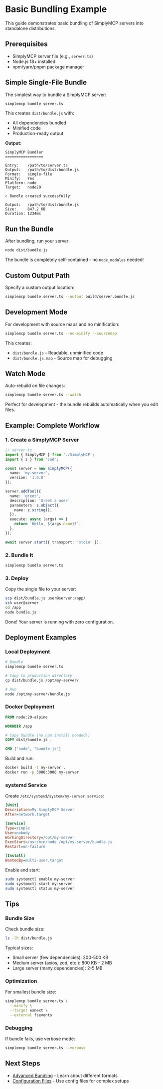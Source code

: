 # Basic Bundling Example

This guide demonstrates basic bundling of SimplyMCP servers into standalone distributions.

## Prerequisites

- SimplyMCP server file (e.g., `server.ts`)
- Node.js 18+ installed
- npm/yarn/pnpm package manager

## Simple Single-File Bundle

The simplest way to bundle a SimplyMCP server:

```bash
simplemcp bundle server.ts
```

This creates `dist/bundle.js` with:
- All dependencies bundled
- Minified code
- Production-ready output

**Output:**
```
SimplyMCP Bundler
=================

Entry:    /path/to/server.ts
Output:   /path/to/dist/bundle.js
Format:   single-file
Minify:   Yes
Platform: node
Target:   node20

✓ Bundle created successfully!

Output:   /path/to/dist/bundle.js
Size:     847.2 KB
Duration: 1234ms
```

## Run the Bundle

After bundling, run your server:

```bash
node dist/bundle.js
```

The bundle is completely self-contained - no `node_modules` needed!

## Custom Output Path

Specify a custom output location:

```bash
simplemcp bundle server.ts --output build/server.bundle.js
```

## Development Mode

For development with source maps and no minification:

```bash
simplemcp bundle server.ts --no-minify --sourcemap
```

This creates:
- `dist/bundle.js` - Readable, unminified code
- `dist/bundle.js.map` - Source map for debugging

## Watch Mode

Auto-rebuild on file changes:

```bash
simplemcp bundle server.ts --watch
```

Perfect for development - the bundle rebuilds automatically when you edit files.

## Example: Complete Workflow

### 1. Create a SimplyMCP Server

```typescript
// server.ts
import { SimplyMCP } from './SimplyMCP';
import { z } from 'zod';

const server = new SimplyMCP({
  name: 'my-server',
  version: '1.0.0'
});

server.addTool({
  name: 'greet',
  description: 'Greet a user',
  parameters: z.object({
    name: z.string(),
  }),
  execute: async (args) => {
    return `Hello, ${args.name}!`;
  },
});

await server.start({ transport: 'stdio' });
```

### 2. Bundle It

```bash
simplemcp bundle server.ts
```

### 3. Deploy

Copy the single file to your server:

```bash
scp dist/bundle.js user@server:/app/
ssh user@server
cd /app
node bundle.js
```

Done! Your server is running with zero configuration.

## Deployment Examples

### Local Deployment

```bash
# Bundle
simplemcp bundle server.ts

# Copy to production directory
cp dist/bundle.js /opt/my-server/

# Run
node /opt/my-server/bundle.js
```

### Docker Deployment

```dockerfile
FROM node:20-alpine

WORKDIR /app

# Copy bundle (no npm install needed!)
COPY dist/bundle.js .

CMD ["node", "bundle.js"]
```

Build and run:

```bash
docker build -t my-server .
docker run -p 3000:3000 my-server
```

### systemd Service

Create `/etc/systemd/system/my-server.service`:

```ini
[Unit]
Description=My SimplyMCP Server
After=network.target

[Service]
Type=simple
User=nobody
WorkingDirectory=/opt/my-server
ExecStart=/usr/bin/node /opt/my-server/bundle.js
Restart=on-failure

[Install]
WantedBy=multi-user.target
```

Enable and start:

```bash
sudo systemctl enable my-server
sudo systemctl start my-server
sudo systemctl status my-server
```

## Tips

### Bundle Size

Check bundle size:

```bash
ls -lh dist/bundle.js
```

Typical sizes:
- Small server (few dependencies): 200-500 KB
- Medium server (axios, zod, etc.): 800 KB - 2 MB
- Large server (many dependencies): 2-5 MB

### Optimization

For smallest bundle size:

```bash
simplemcp bundle server.ts \
  --minify \
  --target esnext \
  --external fsevents
```

### Debugging

If bundle fails, use verbose mode:

```bash
simplemcp bundle server.ts --verbose
```

## Next Steps

- [Advanced Bundling](./bundle-advanced.md) - Learn about different formats
- [Configuration Files](./bundle-config.md) - Use config files for complex setups
